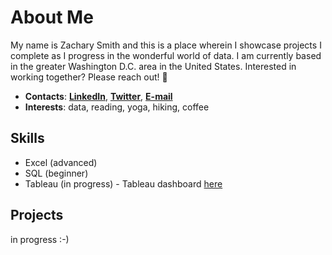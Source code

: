 # About Me #

My name is Zachary Smith and this is a place wherein I showcase projects I complete as I progress in the wonderful world of data.
I am currently based in the greater Washington D.C. area in the United States.
Interested in working together? Please reach out! 👋

- **Contacts**: [**LinkedIn**](https://www.linkedin.com/in/smithzs/), [**Twitter**](https://www.twitter.com/zeometer), [**E-mail**](mailto:zachstsmith@gmail.com)
- **Interests**: data, reading, yoga, hiking, coffee

## Skills ##

- Excel (advanced)
- SQL (beginner)
- Tableau (in progress) - Tableau dashboard [here](https://public.tableau.com/app/profile/zeometer)

## Projects ##

in progress :-)
